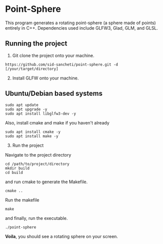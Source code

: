 # Point-Sphere

This program generates a rotating point-sphere (a sphere made of points) entirely in C++.
Dependencies used include GLFW3, Glad, GLM, and GLSL.


## Running the project
1. Git clone the project onto your machine.
```
https://github.com/sid-sancheti/point-sphere.git -d [/your/target/directory]
```
2. Install GLFW onto your machine.

## Ubuntu/Debian based systems
```
sudo apt update
sudo apt upgrade -y
sudo apt install libglfw3-dev -y
```
Also, install cmake and make if you haven't already
```
sudo apt install cmake -y
sudo apt install make -y
```

3. Run the project

Navigate to the project directory
```
cd /path/to/project/directory
mkdir build
cd build
```

and run cmake to generate the Makefile.
```
cmake ..
```
Run the makefile
```
make
```
and finally, run the executable.
```
./point-sphere
```
**Voila**, you should see a rotating sphere on your screen.
